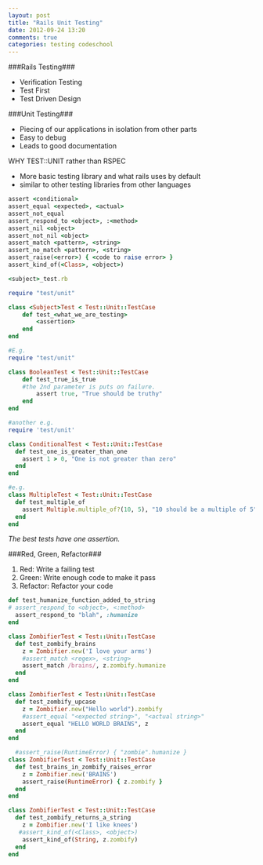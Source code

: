 ```yaml
---
layout: post
title: "Rails Unit Testing"
date: 2012-09-24 13:20
comments: true
categories: testing codeschool
---
```


###Rails Testing###
- Verification Testing
- Test First
- Test Driven Design

###Unit Testing###
- Piecing of our applications in isolation from other parts
- Easy to debug
- Leads to good documentation

WHY TEST::UNIT rather than RSPEC
- More basic testing library and what rails uses by default
- similar to other testing libraries from other languages

```ruby Assert List
assert <conditional>
assert_equal <expected>, <actual>
assert_not_equal
assert_respond_to <object>, :<method>
assert_nil <object>
assert_not_nil <object>
assert_match <pattern>, <string>
assert_no_match <pattern>, <string>
assert_raise(<error>) { <code to raise error> }
assert_kind_of(<Class>, <object>)
```

```ruby
<subject>_test.rb

require "test/unit"

class <Subject>Test < Test::Unit::TestCase
	def test_<what_we_are_testing>
		<assertion>
	end
end

#E.g.
require "test/unit"

class BooleanTest < Test::Unit::TestCase
	def test_true_is_true
	#the 2nd parameter is puts on failure.
		assert true, "True should be truthy"
	end
end

#another e.g.
require 'test/unit'

class ConditionalTest < Test::Unit::TestCase
  def test_one_is_greater_than_one 
    assert 1 > 0, "One is not greater than zero"
  end
end

#e.g.
class MultipleTest < Test::Unit::TestCase
  def test_multiple_of
    assert Multiple.multiple_of?(10, 5), "10 should be a multiple of 5"
  end
end
```

*The best tests have one assertion.*

###Red, Green, Refactor###
1. Red: Write a failing test
2. Green: Write enough code to make it pass
3. Refactor: Refactor your code

```ruby assert_respond_to
def test_humanize_function_added_to_string
# assert_respond_to <object>, <:method>
  assert_respond_to "blah", :humanize
end
```

```ruby Assert_match
class ZombifierTest < Test::Unit::TestCase
  def test_zombify_brains
    z = Zombifier.new('I love your arms')
    #assert_match <regex>, <string>
    assert_match /brains/, z.zombify.humanize
  end
end
```

```ruby
class ZombifierTest < Test::Unit::TestCase
  def test_zombify_upcase
    z = Zombifier.new("Hello world").zombify
    #assert_equal "<expected string>", "<actual string>"
    assert_equal "HELLO WORLD BRAINS", z
  end
end
```

```ruby assert_raise
  #assert_raise(RuntimeError) { "zombie".humanize }
class ZombifierTest < Test::Unit::TestCase
  def test_brains_in_zombify_raises_error
    z = Zombifier.new('BRAINS')
    assert_raise(RuntimeError) { z.zombify }
  end
end
```

```ruby
class ZombifierTest < Test::Unit::TestCase
  def test_zombify_returns_a_string
    z = Zombifier.new('I like knees')
   #assert_kind_of(<Class>, <object>)
    assert_kind_of(String, z.zombify)
  end
end
```